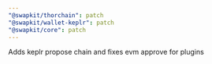 ```yaml
---
"@swapkit/thorchain": patch
"@swapkit/wallet-keplr": patch
"@swapkit/core": patch
---
```


Adds keplr propose chain and fixes evm approve for plugins
